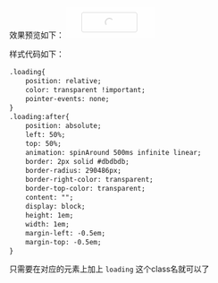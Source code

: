 效果预览如下：
![效果预览](https://github.com/Zhouxingzu/my-index/blob/master/2018%E5%B9%B4/css%E5%A6%99%E8%AE%A1/loading%E6%95%88%E6%9E%9C/imgs/yulan.gif?raw=true)

样式代码如下：
```
.loading{
    position: relative;
    color: transparent !important;
    pointer-events: none;
}
.loading:after{
    position: absolute;
    left: 50%;
    top: 50%;
    animation: spinAround 500ms infinite linear;
    border: 2px solid #dbdbdb;
    border-radius: 290486px;
    border-right-color: transparent;
    border-top-color: transparent;
    content: "";
    display: block;
    height: 1em;
    width: 1em;
    margin-left: -0.5em;
    margin-top: -0.5em;
}
```
只需要在对应的元素上加上 `loading` 这个class名就可以了